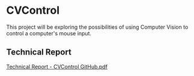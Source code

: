 # CVControl
This project will be exploring the possibilities of using Computer Vision to control a computer's mouse input.

## Technical Report
[Technical Report - CVControl GitHub.pdf](https://github.com/user-attachments/files/18113665/Technical.Report.-.CVControl.GitHub.pdf)
